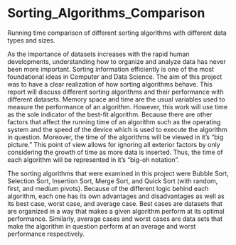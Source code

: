 # Sorting_Algorithms_Comparison
Running time comparison of different sorting algorithms with different data types and sizes. 

As the importance of datasets increases with the rapid human developments, understanding how to organize and analyze data has never been more important. Sorting information efficiently is one of the most foundational ideas in Computer and Data Science. The aim of this project was to have a clear realization of how sorting algorithms behave. This report will discuss different sorting algorithms and their performance with different datasets. Memory space and time are the usual variables used to measure the performance of an algorithm. However, this work will use time as the sole indicator of the best-fit algorithm. Because there are other factors that affect the running time of an algorithm such as the operating system and the speed of the device which is used to execute the algorithm in question. Moreover, the time of the algorithms will be viewed in it’s “big picture.”  This point of view allows for ignoring all exterior factors by only considering the growth of time as more data is inserted. Thus, the time of each algorithm will be represented in it’s “big-oh notation”. 

The sorting algorithms that were examined in this project were Bubble Sort, Selection Sort, Insertion Sort, Merge Sort, and Quick Sort (with random, first, and medium pivots). Because of the different logic behind each algorithm, each one has its own advantages and disadvantages as well as its best case, worst case, and average case. Best cases are datasets that are organized in a way that makes a given algorithm perform at its optimal performance. Similarly, average cases and worst cases are data sets that make the algorithm in question perform at an average and worst performance respectively.
